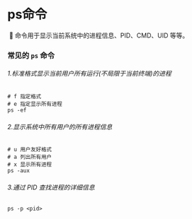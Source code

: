 # ps命令

​	👀 命令用于显示当前系统中的进程信息、PID、CMD、UID 等等。



### 常见的 `ps` 命令

###### 1.标准格式显示当前用户所有运行(不局限于当前终端)的进程

```shell
# f 指定格式
# e 指定显示所有进程
ps -ef
```

###### 2.显示系统中所有用户的所有进程信息

```shell
# u 用户友好格式
# a 列出所有用户
# x 显示所有进程
ps -aux
```

###### 3.通过 PID 查找进程的详细信息

```shell
ps -p <pid>
```

